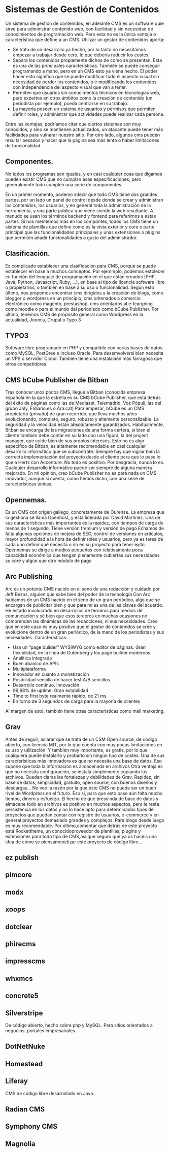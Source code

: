 # Sistemas de Gestión de Contenidos

Un sistema de gestión de contenidos, en adelante CMS es un software quie sirve para administrar contenido web, con facilidad y sin necesidad de conocimientos de programación web. Pero esta no es la única ventaja o característica que define a un CMS. Utilizar un gestor de contenidos aporta: 
- Se trata de un desarrollo ya hecho, por lo tanto no necesitamos empezar a trabajar desde cero, lo que debería reducir los costes. 
- Separa los contenidos propiamente dichos de como se presentan. Esta es una de las principales características. También se puede conseguir programando a mano, pero en un CMS esto ya viene hecho. El poder hacer esto significa que se puede modificar todo el aspecto visual sin necesidad de perder los contenidos, o ir modificando los contenidos con independencia del aspecto visual que van a tener. 
- Permiten que usuarios sin conocimentos técnicos en tecnologías web, pero expertos en otros ámbitos como la creación de contenido (un periodista por ejemplo), pueda centrarse en su trabajo. 
- La mayoría poseen un sistema de usuarios y permisos que permiten definir roles, y administrar que actividades puede realizar cada persona. 

Entre las ventajas, podríamos citar que ciertos sistemas son muy conocidos, y sino se mantienen actualizados, un atacante puede tener más facilidades para vulnerar nuestro sitio. Por otro lado, algunos cms pueden resultar pesados y hacer que la página sea más lenta o haber limitacones de funcionalidad. 

## Componentes. 
No todos los programas son iguales, y en casi cualquier cosa que digamos pueden existir CMS que no cumplan esas especificaciones, pero generalmente todo cumplen una serie de componentes. 

En un primer momento, podemo sdecir que todo CMS tiene dos grandes partes, por un lado un panel de control desde donde se crear y administran los contenidos, los usuarios, y en general toda la administración de la herramienta, y una parte pública que viene siendo la web resultante. A menudo se usan los términos backend y fontend para referirnos a estas partes. 
Si nos memtemos más en los compontes, todos los CMS tiene un sistema de plantillas que define como es la vista exterior y core o parte principal que las funcionalidades principales y unas extensiones o plugins que permiten añadir funcionalidades a gusto del administrador. 

## Clasificación. 
Es complicado establecer una clasificación para CMS, porque se puede establecer en base a muchos conceptos. Por ejemmplo, podemos estblecer en función del lenguaje de programación en el que están creados (PHP, Java, Python, Javascript, Ruby, ...), en base al tipo de licencia software libre o propietarios, o también en base a su uso o funcionalidad. 
Según esto último, nos propemos encontrar cms dirigidos a la creación de blogs, como blogger o wordpress en un principio, cms oritenados a comercio electrónico como magento, prestashop, cms orientados al e-leargning como moodle o para el mundo del periodisdo como bCube Publisher. Por último, tenemos CMS de propósito general como Wordpress en la actualidad, Joomla, Drupal o Typo 3

## TYPO3
Software libre programado en PHP y compatible con varias bases de datos como MySQL, PostGree e incluso Oracle. 
Para desemvolversi bien necesita un VPS o servidor Cloud. 
También tiene una instalación más farragosa que otros competidores. 

## CMS bCube Publisher de Bitban

Tras conocer unos pocos CMS, llegué a Bitban (conocida empresa española en la que la estrella es su CMS bCube Publisher, que está detrás del éxito de páginas como las de Mediaset, Telemadrid, Voz Pópuli, las del grupo Joly, Eldiario.es o Ara.cat)
Para empezar, bCube es un CMS propietario (privado) de gran recorrido, que lleva muchos años evolucionando, completo, seguro, robusto y altamente personalizable. La seguridad y la velocidad están absolutamente garantizados. 
Habitualmente, Bitban se encarga de las migraciones de una forma certera, si bien el cliente también debe contar en su lado con una figura, la del project manager, que cuide bien de sus propios intereses. Esto no es algo específico de Bitban, es altamente recomendable en casi cualquier desarrollo informático que se subcontrate. Siempre hay que vigilar bien la correcta implementación del proyecto desde el cliente para que lo pase lo que a Hertz con Accenture. 
No todo es positivo. Por desgracia, nunca lo es. Cualquier desarrollo informático puede ser siempre de alguna manera mejorado. En mi opinión, creo bCube Publisher no es para nada un CMS innovador, aunque sí cuenta, como hemos dicho, con una serie de características únicas. 

## Opennemas. 
Es un CMS con origen gallego, concretamente de Ourense. La empresa que lo gestiona se llama Openhost, y está liderada por David Martínez. 
Una de sus características más importantes es la rapidez, con tiempos de carga de menos de 1 segundo. 
Tiene versión fremium y versión de pago
Echamos de falta algunas opciones de mejora de SEO, control de versiones en artículos, mayor profundidad a la hora de definir roles y usuarios, pero ya es tarea de cada uno definir qué necesita o no en su proyecto para tener éxito.
Opennemas se dirige a medios pequeños con relativamente poca capacidad económica que tengan plenamente cubiertas sus necesidades su core y algún que otro módulo de pago

## Arc Publishing
Arc es un potente CMS nacido en el seno de una redacción y cuidado por Jeff Bezos, alguien que sabe bien del poder de la tecnología
Con Arc hablamos de un CMS nacido en el seno de un gran periódico, algo que se encargan de publicitar bien y que para mí es una de las claves del acuerdo. He estado involucrado en desarrollos de terceros para medios de comunicación y sé bien que esos terceros en muchas ocasiones no comprenden las dinámicas de las redacciones, ni sus necesidades. Creo que en este caso es muy positivo que el gestor de contenidos se cree y evolucione dentro de un gran periódico, de la mano de los periodistas y sus necesidades. 
Características: 
- Usa un “page builder” WYSIWYG como editor de páginas. Gran flexibilidad, en la línea de Gutenberg y los page builder modernos.
- Analítica integrada
- Buen abanico de APIs
- Multiplataforma
- Innovador en cuanto a monetización
- Posibilidad sencilla de hacer test A/B sencillos
- Desarrollo continuo. Innovación
- 99,98% de uptime. Gran estabilidad
- Time to first byte realmente rápido, de 21 ms
- En torno de 3 segundos de carga para la mayoría de clientes

Al margen de esto, también tiene otras características como mail marketing. 


## Grav
Antes de seguir, aclarar que se trata de un CSM Open source, de código abierto, con licencia MIT, por lo que cuenta con muy pocas limitaciones en su uso y utilización. Y también muy importante, es gratis, por lo que cualquiera puede instalarlo y probarlo sin ningún tipo de costes. 
Una de sus características más innovadora es que no necesita una base de datos. Eso supone que toda la información es almacenada en archivos
Otra ventaja es que no necesita configuración, se instala simplemente copiando los archivos.
Quedan claras las fortalezas y debilidades de Grav. Rapidez, sin base de datos, simplicidad, gratuito, open source, con buenos diseños y descargas… No veo la razón por la que este CMS no pueda ser un buen rivel de Wordpress en el futuro. Eso sí, para que esto pase aún falta mucho tiempo, dinero y esfuerzo. 
El hecho de que prescinda de base de datos y almacene todo en archivos es positivo en muchos aspectos, pero le resta persistencia en los datos y no lo hace apto para determinados tipos de proyectos que puedan contar con registro de usuarios, e-commerce y en general proyectos demasiado grandes y complejos. Para blogs desde luego es muy recomendable.
Por último,comentar que detrás de este proyecto está Rockettheme, un conocidoproveedor de plantillas, plugins y extensiones para todo tipo de CMS,así que seguro que ya os hacéis una idea de cómo se piensamonetizar este proyecto de código libre…

## ez publish
## pimcore
## modx
## xoops
## dotclear
## phirecms
## impresscms
## whxmcs
## concrete5
## Silverstripe
De código abierto, hecho sobre php y MySQL. 
Para sitios orientados a negocios, portales empresariales. 

## DotNetNuke
## Homestead
## Liferay
CMS de código libre desarrollado en Java. 

## Radian CMS

## Symphony CMS
## Magnolia

